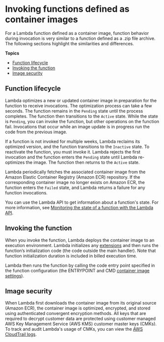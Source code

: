 # Invoking functions defined as container images<a name="invocation-images"></a>

For a Lambda function defined as a container image, function behavior during invocation is very similar to a function defined as a \.zip file archive\. The following sections highlight the similarities and differences\.

**Topics**
+ [Function lifecycle](#invocation-images-lifecycle)
+ [Invoking the function](#invocation-images-update)
+ [Image security](#invocation-images-security)

## Function lifecycle<a name="invocation-images-lifecycle"></a>

Lambda optimizes a new or updated container image in preparation for the function to receive invocations\. The optimization process can take a few seconds\. The function remains in the `Pending` state until the process completes\. The function then transitions to the `Active` state\. While the state is `Pending`, you can invoke the function, but other operations on the function fail\. Invocations that occur while an image update is in progress run the code from the previous image\.

If a function is not invoked for multiple weeks, Lambda reclaims its optimized version, and the function transitions to the `Inactive` state\. To reactivate the function, you must invoke it\. Lambda rejects the first invocation and the function enters the `Pending` state until Lambda re\-optimizes the image\. The function then returns to the `Active` state\.

Lambda periodically fetches the associated container image from the Amazon Elastic Container Registry \(Amazon ECR\) repository\. If the corresponding container image no longer exists on Amazon ECR, the function enters the `Failed` state, and Lambda returns a failure for any function invocations\.

You can use the Lambda API to get information about a function's state\. For more information, see [Monitoring the state of a function with the Lambda API](functions-states.md)\.

## Invoking the function<a name="invocation-images-update"></a>

When you invoke the function, Lambda deploys the container image to an execution environment\. Lambda initializes any [extensions](using-extensions.md#invocation-extensions-images) and then runs the function’s initialization code \(the code outside the main handler\)\. Note that function initialization duration is included in billed execution time\. 

Lambda then runs the function by calling the code entry point specified in the function configuration \(the ENTRYPOINT and CMD [container image settings](images-create.md#images-parms)\)\. 

## Image security<a name="invocation-images-security"></a>

When Lambda first downloads the container image from its original source \(Amazon ECR\), the container image is optimized, encrypted, and stored using authenticated convergent encryption methods\. All keys that are required to decrypt customer data are protected using customer managed AWS Key Management Service \(AWS KMS\) customer master keys \(CMKs\)\. To track and audit Lambda's usage of CMKs, you can view the [AWS CloudTrail logs](logging-using-cloudtrail.md)\.
